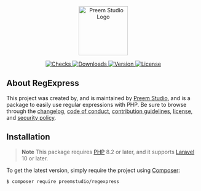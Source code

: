 <p align="center">
    <a href="https://preem.studio" target="_blank">
        <img src="https://raw.githubusercontent.com/PreemStudio/assets/main/logo-text.svg" width="128" alt="Preem Studio Logo" />
    </a>
</p>

<p align="center">
    <a href="https://github.com/PreemStudio/regexpress/actions">
        <img src="https://badge.sh/github/check-runs/PreemStudio/regexpress" alt="Checks" />
    </a>
    <a href="https://packagist.org/packages/preemstudio/regexpress">
        <img src="https://badge.sh/packagist/downloads/PreemStudio/regexpress" alt="Downloads" />
    </a>
    <a href="https://packagist.org/packages/preemstudio/regexpress">
        <img src="https://badge.sh/packagist/version/PreemStudio/regexpress" alt="Version" />
    </a>
    <a href="https://packagist.org/packages/preemstudio/regexpress">
        <img src="https://badge.sh/packagist/license/PreemStudio/regexpress" alt="License" />
    </a>
</p>

## About RegExpress

This project was created by, and is maintained by [Preem Studio](https://github.com/PreemStudio), and is a package to easily use regular expressions with PHP. Be sure to browse through the [changelog](CHANGELOG.md), [code of conduct](.github/CODE_OF_CONDUCT.md), [contribution guidelines](.github/CONTRIBUTING.md), [license](LICENSE), and [security policy](.github/SECURITY.md).

## Installation

> **Note**
> This package requires [PHP](https://www.php.net/) 8.2 or later, and it supports [Laravel](https://laravel.com/) 10 or later.

To get the latest version, simply require the project using [Composer](https://getcomposer.org/):

```bash
$ composer require preemstudio/regexpress
```
